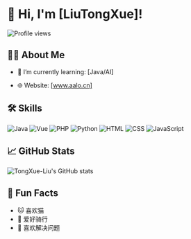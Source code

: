 # 👋 Hi, I'm [LiuTongXue]!

![Profile views](https://komarev.com/ghpvc/?username=TongXue-Liu&color=green)

## 🧑‍💻 About Me
<!-- - 🔭 I’m currently working on: [项目或主题] -->
- 🌱 I’m currently learning: [Java/AI]
<!-- - 💬 Ask me about: [你擅长的内容] -->
<!-- - 📫 How to reach me: [你的邮箱或其他联系方式] -->
- 🌐 Website: [www.aalo.cn]

## 🛠️ Skills

![Java](https://img.shields.io/badge/-Java-333?style=flat&logo=Android)
![Vue](https://img.shields.io/badge/-Vue.js-333?style=flat&logo=vue.js)
![PHP](https://img.shields.io/badge/-PHP-333?style=flat&logo=PHP)
![Python](https://img.shields.io/badge/-Python-333?style=flat&logo=Python)
![HTML](https://img.shields.io/badge/-HTML5-333?style=flat&logo=html5)
![CSS](https://img.shields.io/badge/-CSS3-333?style=flat&logo=css3)
![JavaScript](https://img.shields.io/badge/-JavaScript-333?style=flat&logo=javascript)


## 📈 GitHub Stats
![TongXue-Liu's GitHub stats](https://github-readme-stats.vercel.app/api?username=TongXue-Liu&show_icons=true&theme=radical)
<!-- ![Top Langs](https://github-readme-stats.vercel.app/api/top-langs/?username=TongXue-Liu&layout=compact) -->

<!-- ## 📂 Projects -->
<!-- - [项目1名称](链接) - 简要描述
- [项目2名称](链接) - 简要描述 -->

## 🎯 Fun Facts
- 🐱 喜欢猫
- 🚴 爱好骑行
- 🧩 喜欢解决问题
